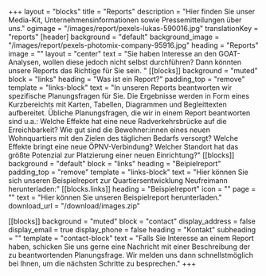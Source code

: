 +++
layout = "blocks"
title = "Reports"
description = "Hier finden Sie unser Media-Kit, Unternehmensinformationen sowie Pressemitteilungen über uns."
ogimage = "/images/report/pexels-lukas-590016.jpg"
translationKey = "reports"
[header]
background = "default"
background_image = "/images/report/pexels-photomix-company-95916.jpg"
heading = "Reports"
image = ""
layout = "center"
text = "Sie haben Interesse an den GOAT-Analysen, wollen diese jedoch nicht selbst durchführen? Dann könnten unsere Reports das Richtige für Sie sein. "
[[blocks]]
background = "muted"
block = "links"
heading = "Was ist ein Report?"
padding_top = "remove"
template = "links-block"
text = "In unseren Reports beantworten wir spezifische Planungsfragen für Sie. Die Ergebnisse werden in Form eines Kurzbereichts mit Karten, Tabellen, Diagrammen und Begleittexten aufbereitet. Übliche Planungsfragen, die wir in einem Report beantworten sind u.a.: Welche Effekte hat eine neue Radverkehrsbrücke auf die Erreichbarkeit? Wie gut sind die Bewohner:innen eines neuen Wohnquartiers mit den Zielen des täglichen Bedarfs versorgt? Welche Effekte bringt eine neue ÖPNV-Verbindung? Welcher Standort hat das größte Potenzial zur Platzierung einer neuen Einrichtung?"
[[blocks]]
background = "default"
block = "links"
heading = "Beipielreport"
padding_top = "remove"
template = "links-block"
text = "Hier können Sie sich unseren Beispielreport zur Quartiersentwicklung Neufreimann herunterladen:"
[[blocks.links]]
heading = "Beispielreport"
icon = ""
page = ""
text = "Hier können Sie unseren Beispielreport herunterladen."
download_url = "/download/images.zip"

[[blocks]]
background = "muted"
block = "contact"
display_address = false
display_email = true
display_phone = false
heading = "Kontakt"
subheading = ""
template = "contact-block"
text = "Falls Sie Interesse an einem Report haben, schicken Sie uns gerne eine Nachricht mit einer Beschreibung der zu beantwortenden Planungsfrage. Wir melden uns dann schnellstmöglich bei Ihnen, um die nächsten Schritte zu besprechen."
+++




